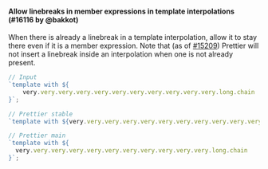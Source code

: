 #### Allow linebreaks in member expressions in template interpolations (#16116 by @bakkot)

When there is already a linebreak in a template interpolation, allow it to stay there even if it is a member expression. Note that (as of [#15209](https://github.com/prettier/prettier/pull/15209)) Prettier will not insert a linebreak inside an interpolation when one is not already present.

<!-- prettier-ignore -->
```jsx
// Input
`template with ${
    very.very.very.very.very.very.very.very.very.very.very.long.chain
}`;

// Prettier stable
`template with ${very.very.very.very.very.very.very.very.very.very.very.long.chain}`;

// Prettier main
`template with ${
  very.very.very.very.very.very.very.very.very.very.very.long.chain
}`;
```
